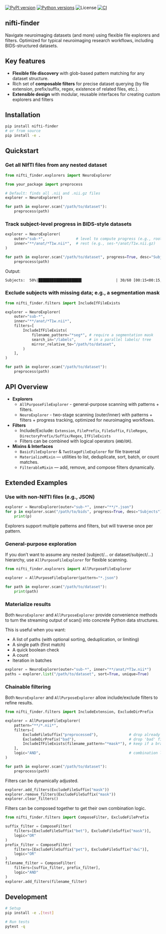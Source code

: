 [![PyPI version](https://img.shields.io/pypi/v/nifti-finder.svg)](https://pypi.org/project/nifti-finder/)
[![Python versions](https://img.shields.io/pypi/pyversions/nifti-finder.svg)](https://pypi.org/project/nifti-finder/)
![License](https://img.shields.io/badge/license-Apache%202.0-blue)
[![CI](https://github.com/pkoutsouvelis/nifti-finder/actions/workflows/ci.yml/badge.svg)](https://github.com/pkoutsouvelis/nifti-finder/actions/workflows/ci.yml)

## nifti-finder

Navigate neuroimaging datasets (and more) using flexible file explorers and filters. 
Optimized for typical neuroimaging research workflows, including BIDS-structured datasets.

## Key features
- **Flexible file discovery** with glob-based pattern matching for any dataset structure. 
- Rich set of **composable filters** for precise dataset querying (by file extension, prefix/suffix, regex, existence of related files, etc.).
- **Extensible design** with modular, reusable interfaces for creating custom explorers and filters


## Installation

```bash
pip install nifti-finder
# or from source
pip install -e .
```

## Quickstart

### Get all NIfTI files from any nested dataset

```python
from nifti_finder.explorers import NeuroExplorer

from your_package import preprocess

# Default: finds all .nii and .nii.gz files
explorer = NeuroExplorer()

for path in explorer.scan("/path/to/dataset"):
    preprocess(path)
```

### Track subject-level progress in BIDS-style datasets

```python
explorer = NeuroExplorer(
    outer="sub-*",              # level to compute progress (e.g., root/sub-*/...)
    inner="**/anat/*T1w.nii*",  # rest (e.g., ses-*/anat/T1w.nii.gz)
)

for path in explorer.scan("/path/to/dataset", progress=True, desc="Subjects"):
    preprocess(path)
```

Output:

```txt
Subjects:  50%|███████████████████▌               | 30/60 [00:15<00:15,  2.00 it/s]
```

### Exclude subjects with missing data; e.g., a segmentation mask

```python
from nifti_finder.filters import IncludeIfFileExists

explorer = NeuroExplorer(
    outer="sub-*",
    inner="**/anat/*T1w.nii*",
    filters=[
        IncludeIfFileExists(
            filename_pattern="*seg*", # require a segmentation mask
            search_in="/labels",      # in a parallel labels/ tree
            mirror_relative_to="/path/to/dataset",
        )
    ],
)

for path in explorer.scan("/path/to/dataset"):
    preprocess(path)
```

## API Overview

- **Explorers**
  - `AllPurposeFileExplorer` - general-purpose scanning with patterns + filters.
  - `NeuroExplorer` - two-stage scanning (outer/inner) with patterns + filters + progress tracking, optimized for neuroimaging workflows.
- **Filters**
  - Include/Exclude: `Extension`, `FilePrefix`, `FileSuffix`, `FileRegex`, `DirectoryPrefix/Suffix/Regex`, `IfFileExists`
  - Filters can be combined with logical operators (`AND`/`OR`).
- **Mixins & Interfaces**
  - `BasicFileExplorer` & `TwoStageFileExplorer` for file traversal
  - `MaterializeMixin` — utilities to list, deduplicate, sort, batch, or count matches.
  - `FilterableMixin` — add, remove, and compose filters dynamically.

## Extended Examples

### Use with non-NIfTI files (e.g., JSON)

```python
explorer = NeuroExplorer(outer="sub-*", inner="**/*.json")
for p in explorer.scan("/path/to/bids", progress=True, desc="Subjects"):
    print(p)
```

Explorers support multiple patterns and filters, but will traverse once per pattern.

### General-purpose exploration

If you don’t want to assume any nested (subject/... or dataset/subject/...) hierarchy, use `AllPurposeFileExplorer` for flexible scanning.

```python
from nifti_finder.explorers import AllPurposeFileExplorer

explorer = AllPurposeFileExplorer(pattern="*.json")

for path in explorer.scan("/path/to/dataset"):
    print(path)
```

### Materialize results
Both `NeuroExplorer` and `AllPurposeExplorer` provide convenience methods to turn the streaming output of scan() into concrete Python data structures.

This is useful when you want:
- A list of paths (with optional sorting, deduplication, or limiting)
- A single path (first match)
- A quick boolean check
- A count
- Iteration in batches

```python
explorer = NeuroExplorer(outer="sub-*", inner="**/anat/*T1w.nii*")
paths = explorer.list("/path/to/dataset", sort=True, unique=True)
```

### Chainable filtering

Both `NeuroExplorer` and `AllPurposeExplorer` allow include/exclude filters to refine results.

```python
from nifti_finder.filters import IncludeExtension, ExcludeDirPrefix

explorer = AllPurposeFileExplorer(
    pattern="**/*.nii*",
    filters=[
        ExcludeFileSuffix("preprocessed"),              # drop already preprocessed files
        ExcludeDirPrefix("bad"),                        # drop 'bad' files
        IncludeIfFileExists(filename_pattern="*mask*"), # keep if a brain mask exists in same directory
    ],
    logic="AND",                                        # combination logic
)

for path in explorer.scan("/path/to/dataset"):
    preprocess(path)
```

Filters can be dynamically adjusted.

```python
explorer.add_filters(ExcludeFileSuffix("mask"))
explorer.remove_filters(ExcludeFileSuffix("mask"))
explorer.clear_filters()
```

Filters can be composed together to get their own combination logic.

```python
from nifti_finder.filters import ComposeFilter, ExcludeFilePrefix

suffix_filter = ComposeFilter(
    filters=[ExcludeFileSuffix("bet"), ExcludeFileSuffix("mask")],
    logic="OR"
)
prefix_filter = ComposeFilter(
    filters=[ExcludeFileSuffix("pet"), ExcludeFileSuffix("dwi")],
    logic="OR"
)
filename_filter = ComposeFilter(
    filters=[suffix_filter, prefix_filter],
    logic="AND"
)
explorer.add_filters(filename_filter)
```


## Development

```bash
# Setup
pip install -e .[test]

# Run tests
pytest -q
```